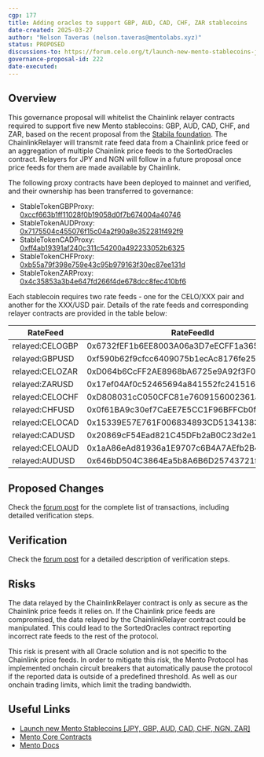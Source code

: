 ```yaml
---
cgp: 177
title: Adding oracles to support GBP, AUD, CAD, CHF, ZAR stablecoins
date-created: 2025-03-27
author: "Nelson Taveras (nelson.taveras@mentolabs.xyz)"
status: PROPOSED
discussions-to: https://forum.celo.org/t/launch-new-mento-stablecoins-jpy-gbp-aud-cad-chf-ngn-zar/10603
governance-proposal-id: 222
date-executed:
---
```


## Overview

This governance proposal will whitelist the Chainlink relayer contracts required to support five new Mento stablecoins: GBP, AUD, CAD, CHF, and ZAR, based on the recent proposal from the [Stabila foundation](https://forum.celo.org/t/launch-new-mento-stablecoins-jpy-gbp-aud-cad-chf-ngn-zar/10603). The ChainlinkRelayer will transmit rate feed data from a Chainlink price feed or an aggregation of multiple Chainlink price feeds to the SortedOracles contract. Relayers for JPY and NGN will follow in a future proposal once price feeds for them are made available by Chainlink.

The following proxy contracts have been deployed to mainnet and verified, and their ownership has been transferred to governance:

- StableTokenGBPProxy: [0xccf663b1ff11028f0b19058d0f7b674004a40746](https://celoscan.io/address/0xccf663b1ff11028f0b19058d0f7b674004a40746)
- StableTokenAUDProxy: [0x7175504c455076f15c04a2f90a8e352281f492f9](https://celoscan.io/address/0x7175504c455076f15c04a2f90a8e352281f492f9)
- StableTokenCADProxy: [0xff4ab19391af240c311c54200a492233052b6325](https://celoscan.io/address/0xff4ab19391af240c311c54200a492233052b6325)
- StableTokenCHFProxy: [0xb55a79f398e759e43c95b979163f30ec87ee131d](https://celoscan.io/address/0xb55a79f398e759e43c95b979163f30ec87ee131d)
- StableTokenZARProxy: [0x4c35853a3b4e647fd266f4de678dcc8fec410bf6](https://celoscan.io/address/0x4c35853a3b4e647fd266f4de678dcc8fec410bf6)

Each stablecoin requires two rate feeds - one for the CELO/XXX pair and another for the XXX/USD pair. Details of the rate feeds and corresponding relayer contracts are provided in the table below:

| RateFeed        | RateFeedId                                 | Relayer Contract                                                                                                     |
| --------------- | ------------------------------------------ | -------------------------------------------------------------------------------------------------------------------- |
| relayed:CELOGBP | 0x6732fEF1b6EE8003A06a3D7eECFF1a36550CFDF5 | [0x3E3e3E04a4d4654042CB7f0efe10DeF73Fda6223](https://celoscan.io/address/0x3E3e3E04a4d4654042CB7f0efe10DeF73Fda6223) |
| relayed:GBPUSD  | 0xf590b62f9cfcc6409075b1ecAc8176fe25744B88 | [0x215d3ba962597DeFb38Da439ED4dB8E8a63e409a](https://celoscan.io/address/0x215d3ba962597DeFb38Da439ED4dB8E8a63e409a) |
| relayed:CELOZAR | 0xD064b6CcFF2AE8968bA6725e9A92f3F0431bf5D0 | [0x28EFfAbD76589Dd822F41e79C965c74Ab9d27160](https://celoscan.io/address/0x28EFfAbD76589Dd822F41e79C965c74Ab9d27160) |
| relayed:ZARUSD  | 0x17ef04Af0c52465694a841552fc2415169b1114c | [0x4FF9042aF59AF2B507b9423bE385f664FF87F7af](https://celoscan.io/address/0x4FF9042aF59AF2B507b9423bE385f664FF87F7af) |
| relayed:CELOCHF | 0xD808031cC050CFC81e7609156002361af6a579A6 | [0x09B310c2D4b0CDCE563762C0e3992e352Cacdda6](https://celoscan.io/address/0x09B310c2D4b0CDCE563762C0e3992e352Cacdda6) |
| relayed:CHFUSD  | 0x0f61BA9c30ef7CaEE7E5CC1F96BFFCb0f52ccD64 | [0x1b904277b22cA598ef17b38f64De5F9C29cd31BD](https://celoscan.io/address/0x1b904277b22cA598ef17b38f64De5F9C29cd31BD) |
| relayed:CELOCAD | 0x15339E57E761F006834893CD5134138339e7bfCb | [0x98aB92521fd13026292Cb6B31229ADf3B60fAE56](https://celoscan.io/address/0x98aB92521fd13026292Cb6B31229ADf3B60fAE56) |
| relayed:CADUSD  | 0x20869cF54Ead821C45DFb2aB0C23d2e10Fbb65A4 | [0x3a7af4E6f53ac13BC9e67Cb6ed5866d855692390](https://celoscan.io/address/0x3a7af4E6f53ac13BC9e67Cb6ed5866d855692390) |
| relayed:CELOAUD | 0x1aA86eAd81936a1E9707c6B4A7AEfb2B4A538B58 | [0x50DA4b658076B86970EC6e6650823B4A24E7026f](https://celoscan.io/address/0x50DA4b658076B86970EC6e6650823B4A24E7026f) |
| relayed:AUDUSD  | 0x646bD504C3864Ea5b8A6B6D25743721f61864A07 | [0xA8869Bb55d1082D12c8F993A56cE8D050551a3d9](https://celoscan.io/address/0xA8869Bb55d1082D12c8F993A56cE8D050551a3d9) |

## Proposed Changes

Check the [forum post](https://forum.celo.org/t/launch-new-mento-stablecoins-jpy-gbp-aud-cad-chf-ngn-zar/10603/2) for the complete list of transactions, including detailed verification steps.

## Verification

Check the [forum post](https://forum.celo.org/t/launch-new-mento-stablecoins-jpy-gbp-aud-cad-chf-ngn-zar/10603/2) for a detailed description of verification steps.

## Risks

The data relayed by the ChainlinkRelayer contract is only as secure as the Chainlink price feeds it relies on. If the Chainlink price feeds are compromised, the data relayed by the ChainlinkRelayer contract could be manipulated. This could lead to the SortedOracles contract reporting incorrect rate feeds to the rest of the protocol.

This risk is present with all Oracle solution and is not specific to the Chainlink price feeds. In order to mitigate this risk, the Mento Protocol has implemented onchain circuit breakers that automatically pause the protocol if the reported data is outside of a predefined threshold. As well as our onchain trading limits, which limit the trading bandwidth.

## Useful Links

- [Launch new Mento Stablecoins [JPY, GBP, AUD, CAD, CHF, NGN, ZAR]](https://forum.celo.org/t/launch-new-mento-stablecoins-jpy-gbp-aud-cad-chf-ngn-zar/10603)
- [Mento Core Contracts](https://github.com/mento-protocol/mento-core)
- [Mento Docs](https://docs.mento.org)
